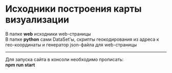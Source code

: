 # Исходники построения карты визуализации
В папке <b>web</b> исходники web-страницы<br>
В папке <b>python</b> сами DataSet'ы, скрипты геокодирования из адреса к гео-координаты и генератор json-файла для web-страницы
_______________________________________________________________________________________________________________________________

Для запуска сайта в консоли необходимо прописать: <br>
<b>npm run start</b>
